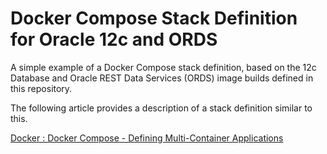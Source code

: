 # Docker Compose Stack Definition for Oracle 12c and ORDS

A simple example of a Docker Compose stack definition, based on the 12c Database and Oracle REST Data Services (ORDS) image builds defined in this repository.

The following article provides a description of a stack definition similar to this.

[Docker : Docker Compose - Defining Multi-Container Applications](https://oracle-base.com/articles/linux/docker-compose-multi-container-applications)
